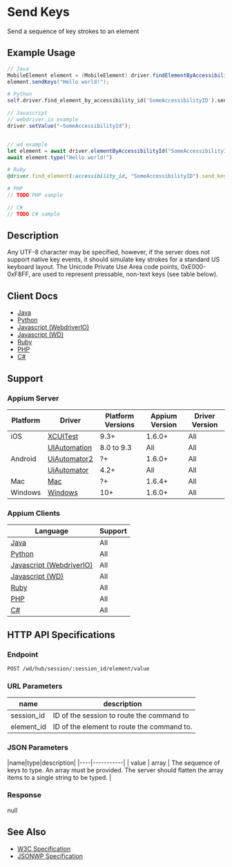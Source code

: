 # Send Keys

Send a sequence of key strokes to an element
## Example Usage

```java
// Java
MobileElement element = (MobileElement) driver.findElementByAccessibilityId("SomeAccessibilityID");
element.sendKeys("Hello world!");

```
```python
# Python
self.driver.find_element_by_accessibility_id('SomeAccessibilityID').send_keys('Hello world!')

```
```javascript
// Javascript
// webdriver.io example
driver.setValue("~SomeAccessibilityId");


// wd example
let element = await driver.elementByAccessibilityId("SomeAccessibilityID");
await element.type("Hello world!")

```
```ruby
# Ruby
@driver.find_element(:accessibility_id, "SomeAccessibilityID").send_keys("Hello World!"")

```
```php
# PHP
// TODO PHP sample

```
```csharp
// C#
// TODO C# sample

```


## Description

Any UTF-8 character may be specified, however, if the server does not support native key events, it should simulate key strokes for a standard US keyboard layout. The Unicode Private Use Area code points, 0xE000-0xF8FF, are used to represent pressable, non-text keys (see table below).


## Client Docs

* [Java](https://seleniumhq.github.io/selenium/docs/api/java/org/openqa/selenium/WebElement.html#sendKeys-java.lang.CharSequence...-)
* [Python](http://selenium-python.readthedocs.io/api.html?highlight=active_element#selenium.webdriver.common.action_chains.ActionChains.send_keys)
* [Javascript (WebdriverIO)](http://webdriver.io/api/action/setValue.html)
* [Javascript (WD)](https://github.com/admc/wd/blob/master/lib/commands.js#L1700)
* [Ruby](http://www.rubydoc.info/gems/selenium-webdriver/Selenium/WebDriver/Element#send_keys-instance_method)
* [PHP](https://github.com/appium/php-client/)
* [C#](https://github.com/appium/appium-dotnet-driver/)

## Support

### Appium Server

|Platform|Driver|Platform Versions|Appium Version|Driver Version|
|--------|----------------|------|--------------|--------------|
| iOS | [XCUITest](/docs/en/drivers/ios-xcuitest.md) | 9.3+ | 1.6.0+ | All |
|  | [UIAutomation](/docs/en/drivers/ios-uiautomation.md) | 8.0 to 9.3 | All | All |
| Android | [UiAutomator2](/docs/en/drivers/android-uiautomator2.md) | ?+ | 1.6.0+ | All |
|  | [UiAutomator](/docs/en/drivers/android-uiautomator.md) | 4.2+ | All | All |
| Mac | [Mac](/docs/en/drivers/mac.md) | ?+ | 1.6.4+ | All |
| Windows | [Windows](/docs/en/drivers/windows.md) | 10+ | 1.6.0+ | All |

### Appium Clients 

|Language|Support|
|--------|-------|
|[Java](https://github.com/appium/java-client/releases/latest)| All |
|[Python](https://github.com/appium/python-client/releases/latest)| All |
|[Javascript (WebdriverIO)](http://webdriver.io/index.html)| All |
|[Javascript (WD)](https://github.com/admc/wd/releases/latest)| All |
|[Ruby](https://github.com/appium/ruby_lib/releases/latest)| All |
|[PHP](https://github.com/appium/php-client/releases/latest)| All |
|[C#](https://github.com/appium/appium-dotnet-driver/releases/latest)| All |

## HTTP API Specifications

### Endpoint

`POST /wd/hub/session/:session_id/element/value`

### URL Parameters

|name|description|
|----|-----------|
|session_id|ID of the session to route the command to|
|element_id|ID of the element to route the command to.|

### JSON Parameters

|name|type|description|
|----|-----------|
| value | array<string> | The sequence of keys to type. An array must be provided. The server should flatten the array items to a single string to be typed. |

### Response

null

## See Also

* [W3C Specification](https://www.w3.org/TR/webdriver/#dfn-element-send-keys)
* [JSONWP Specification](https://github.com/SeleniumHQ/selenium/wiki/JsonWireProtocol#sessionsessionidelementidvalue)
